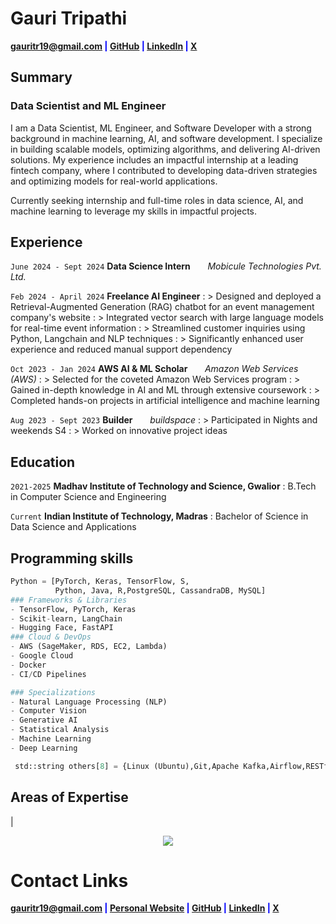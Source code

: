 # Gauri Tripathi

<span style="color:blue">**<a href="mailto:gauritr19@gmail.com">gauritr19@gmail.com</a>
|
<a href="https://github.com/Gauri-Tripathi" target="_blank">GitHub</a>
|
<a href="https://linkedin.com/in/gauri-tripathi-153078254" target="_blank">LinkedIn</a>
|
<a href="https://x.com/Gauri_the_great" target="_blank">X</a>**</span>

## **Summary**
### Data Scientist and ML Engineer

I am a Data Scientist, ML Engineer, and Software Developer with a strong background in machine learning, AI, and software development. I specialize in building scalable models, optimizing algorithms, and delivering AI-driven solutions. My experience includes an impactful internship at a leading fintech company, where I contributed to developing data-driven strategies and optimizing models for real-world applications.

Currently seeking internship and full-time roles in data science, AI, and machine learning to leverage my skills in impactful projects.


## **Experience**

`June 2024 - Sept 2024` **Data Science Intern**
&nbsp; &nbsp; &nbsp; _Mobicule Technologies Pvt. Ltd._

`Feb 2024 - April 2024` **Freelance AI Engineer**
: > Designed and deployed a Retrieval-Augmented Generation (RAG) chatbot for an event management company's website
: > Integrated vector search with large language models for real-time event information
: > Streamlined customer inquiries using Python, Langchain and NLP techniques
: > Significantly enhanced user experience and reduced manual support dependency

`Oct 2023 - Jan 2024` **AWS AI & ML Scholar**
&nbsp; &nbsp; &nbsp; _Amazon Web Services (AWS)_
: > Selected for the coveted Amazon Web Services program
: > Gained in-depth knowledge in AI and ML through extensive coursework
: > Completed hands-on projects in artificial intelligence and machine learning

`Aug 2023 - Sept 2023` **Builder**
&nbsp; &nbsp; &nbsp; _buildspace_
: > Participated in Nights and weekends S4
: > Worked on innovative project ideas

## **Education**

`2021-2025` **Madhav Institute of Technology and Science, Gwalior**
: B.Tech in Computer Science and Engineering

`Current` **Indian Institute of Technology, Madras**
: Bachelor of Science in Data Science and Applications

## **Programming skills**

```python
Python = [PyTorch, Keras, TensorFlow, S,
          Python, Java, R,PostgreSQL, CassandraDB, MySQL]
### Frameworks & Libraries
- TensorFlow, PyTorch, Keras
- Scikit-learn, LangChain
- Hugging Face, FastAPI
### Cloud & DevOps
- AWS (SageMaker, RDS, EC2, Lambda)
- Google Cloud
- Docker
- CI/CD Pipelines

### Specializations
- Natural Language Processing (NLP)
- Computer Vision
- Generative AI
- Statistical Analysis
- Machine Learning
- Deep Learning

 std::string others[8] = {Linux (Ubuntu),Git,Apache Kafka,Airflow,RESTful APIs,Microservices};
```


## **Areas of Expertise**

|

<p align="center"><img src="https://Gauri-Tripathi.github.io/assets/img/expertise_graph.png"></p>





# **Contact Links**

<span style="color:blue">**<a href="mailto:gauritr19.com">gauritr19@gmail.com</a>
|
<a href="https://GauriTr.github.io" target="_blank">Personal Website</a>
|
<a href="https://github.com/Gauri-Tripathi" target="_blank">GitHub</a>
|
<a href="https://linkedin.com/in/gauri-tripathi-153078254" target="_blank">LinkedIn</a>
|
<a href="https://x.com/Gauri_the_great" target="_blank">X</a>**</span>
